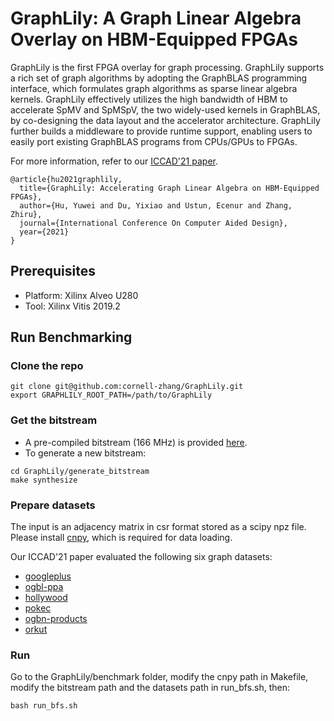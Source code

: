 GraphLily: A Graph Linear Algebra Overlay on HBM-Equipped FPGAs
===============================================================

GraphLily is the first FPGA overlay for graph processing.
GraphLily supports a rich set of graph algorithms by adopting the GraphBLAS programming interface, which formulates graph algorithms as sparse linear algebra kernels.
GraphLily effectively utilizes the high bandwidth of HBM to accelerate SpMV and SpMSpV, the two widely-used kernels in GraphBLAS, by co-designing the data layout and the accelerator architecture.
GraphLily further builds a middleware to provide runtime support, enabling users to easily port existing GraphBLAS programs from CPUs/GPUs to FPGAs.

For more information, refer to our [ICCAD'21 paper](https://www.csl.cornell.edu/~zhiruz/pdfs/graphlily-iccad2021.pdf).
```
@article{hu2021graphlily,
  title={GraphLily: Accelerating Graph Linear Algebra on HBM-Equipped FPGAs},
  author={Hu, Yuwei and Du, Yixiao and Ustun, Ecenur and Zhang, Zhiru},
  journal={International Conference On Computer Aided Design},
  year={2021}
}
```

## Prerequisites
- Platform: Xilinx Alveo U280
- Tool: Xilinx Vitis 2019.2

## Run Benchmarking

### Clone the repo
```
git clone git@github.com:cornell-zhang/GraphLily.git
export GRAPHLILY_ROOT_PATH=/path/to/GraphLily
```

### Get the bitstream
- A pre-compiled bitstream (166 MHz) is provided [here](https://drive.google.com/file/d/1OGry0OtbvmGiSirhJy3tCPz51VMeV1HM/view?usp=sharing).
- To generate a new bitstream:
```
cd GraphLily/generate_bitstream
make synthesize
```

### Prepare datasets
The input is an adjacency matrix in csr format stored as a scipy npz file. Please install [cnpy](https://github.com/rogersce/cnpy), which is required for data loading.

Our ICCAD'21 paper evaluated the following six graph datasets:

- [googleplus](https://drive.google.com/file/d/1Wv9C7s0lK0KdrRPUsTqjlENvbMMKfykg/view?usp=sharing)
- [ogbl-ppa](https://drive.google.com/file/d/189Qp9h4BxXR8dAiQdmJWkW89y08eU5qR/view?usp=sharing)
- [hollywood](https://drive.google.com/file/d/1irBTVuYdJaMXQTUGQh7AerBjs784ykeO/view?usp=sharing)
- [pokec](https://drive.google.com/file/d/1UEwsIYgNWmm3ucBfatjg_lmG25oXWWI-/view?usp=sharing)
- [ogbn-products](https://drive.google.com/file/d/1yBJjW5aRpJt2if32gOWSmaYcI10KDQj0/view?usp=sharing)
- [orkut](https://drive.google.com/file/d/1Am0hPLhGNAwjYWt5nd_-XsIaKBiWcwqt/view?usp=sharing)

### Run
Go to the GraphLily/benchmark folder, modify the cnpy path in Makefile, modify the bitstream path and the datasets path in run_bfs.sh, then:
```
bash run_bfs.sh
```
